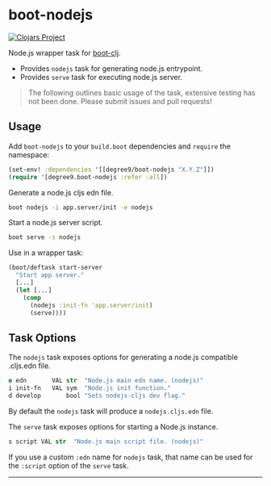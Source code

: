 # boot-nodejs #
[![Clojars Project](https://img.shields.io/clojars/v/degree9/boot-nodejs.svg)](https://clojars.org/degree9/boot-nodejs)

Node.js wrapper task for [boot-clj][1].

* Provides `nodejs` task for generating node.js entrypoint.
* Provides `serve` task for executing node.js server.

> The following outlines basic usage of the task, extensive testing has not been done.
> Please submit issues and pull requests!

## Usage ##

Add `boot-nodejs` to your `build.boot` dependencies and `require` the namespace:

```clj
(set-env! :dependencies '[[degree9/boot-nodejs "X.Y.Z"]])
(require '[degree9.boot-nodejs :refer :all])
```

Generate a node.js cljs edn file.

```bash
boot nodejs -i app.server/init -e nodejs
```

Start a node.js server script.

```bash
boot serve -s nodejs
```

Use in a wrapper task:

```clojure
(boot/deftask start-server
  "Start app server."
  [...]
  (let [...]
    (comp
      (nodejs :init-fn 'app.server/init)
      (serve))))
```

## Task Options ##

The `nodejs` task exposes options for generating a node.js compatible .cljs.edn file.

```clojure
e edn       VAL str  "Node.js main edn name. (nodejs)"
i init-fn   VAL sym  "Node.js init function."
d develop       bool "Sets nodejs-cljs dev flag."
```

By default the `nodejs` task will produce a `nodejs.cljs.edn` file.

The `serve` task exposes options for starting a Node.js instance.

```clojure
s script VAL str  "Node.js main script file. (nodejs)"
```

If you use a custom `:edn` name for `nodejs` task, that name can be used for the `:script` option of the `serve` task.

***

[1]: https://github.com/boot-clj/boot
